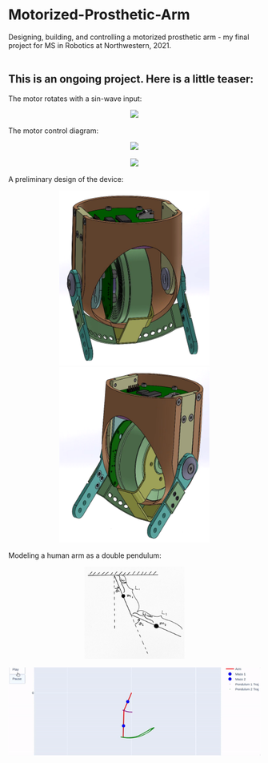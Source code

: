 # Motorized-Prosthetic-Arm
Designing, building, and controlling a motorized prosthetic arm - my final project for MS in Robotics at Northwestern, 2021.
<br><br>

## This is an ongoing project. Here is a little teaser:

The motor rotates with a sin-wave input:

<p align="center">
  <img src="https://github.com/YaelBenShalom/Motorized-Prosthetic-Arm/blob/master/images/motor_control/motor_rotating_sine_wave.gif">
</p>


The motor control diagram:

<p align="center">
  <img src="https://github.com/YaelBenShalom/Motorized-Prosthetic-Arm/blob/master/images/motor_control/control-diagram.png" width="300">
</p>  
<p align="center">
  <img src="https://github.com/YaelBenShalom/Motorized-Prosthetic-Arm/blob/master/images/motor_control/pid-diagram.png" width="200">
</p>  

A preliminary design of the device:

<p align="center">
  <img src="https://github.com/YaelBenShalom/Motorized-Prosthetic-Arm/blob/master/images/mech_design/mech_design_24092021.png" width="300" height="350">
  <img src="https://github.com/YaelBenShalom/Motorized-Prosthetic-Arm/blob/master/images/mech_design/mech_design_24092021_2.png" width="300" height="350">
</p>


Modeling a human arm as a double pendulum:

<p align="center">
  <img src="https://github.com/YaelBenShalom/Motorized-Prosthetic-Arm/blob/master/images/double_pendulum/double-pendulum.jpg" width="200">
</p>
<p align="center">
  <img src="https://github.com/YaelBenShalom/Motorized-Prosthetic-Arm/blob/master/images/double_pendulum/arm_pendulum_animation_TD_WN2.gif">
</p>
